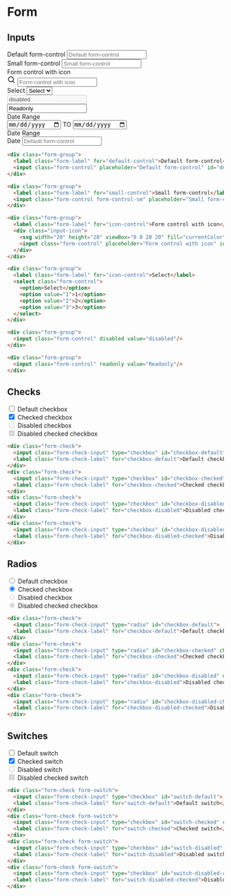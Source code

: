 # Form

## Inputs

<div class="playground">
  <div class="form-group">
    <label class="form-label" for="default-control">Default form-control</label>
    <input class="form-control" placeholder="Default form-control" id="default-control" >
  </div>

  <div class="form-group">
    <label class="form-label" for="small-control">Small form-control</label>
    <input class="form-control form-control-sm" placeholder="Small form-control" id="small-control" >
  </div>

  <div class="form-group">
    <label class="form-label" for="icon-control">Form control with icon</label>
    <div class="input-icon">
      <svg width="20" height="20" viewBox="0 0 20 20" fill="currentColor" xmlns="http://www.w3.org/2000/svg"><path fill-rule="evenodd" clip-rule="evenodd" d="M13.925 12.75l2.833 2.824a.838.838 0 0 1-1.184 1.184l-2.824-2.833a6.601 6.601 0 0 1-4.083 1.408 6.667 6.667 0 1 1 6.666-6.666 6.601 6.601 0 0 1-1.408 4.083zM8.667 3.667a5 5 0 1 0 0 10 5 5 0 0 0 0-10z"/></svg>
      <input class="form-control" placeholder="Form control with icon" id="icon-control">
    </div>
  </div>

  <div class="form-group">
    <label class="form-label" for="icon-control">Select</label>
    <select class="form-control">
      <option>Select</option>
      <option value="1">1</option>
      <option value="2">2</option>
      <option value="3">3</option>
    </select>
  </div>

  <div class="form-group">
    <input class="form-control" disabled value="disabled"/>
  </div>

  <div class="form-group">
    <input class="form-control" readonly value="Readonly"/>
  </div>

  <div class="form-group">
    <label class="form-label" for="icon-control">Date Range</label>
    <div class="input-group">
      <input class="form-control" placeholder="Default form-control" id="default-control" type="date" >
      <span class="input-group-text">TO</span>
      <input class="form-control" placeholder="Default form-control" id="default-control" type="date" >
    </div>
  </div>

  <div class="form-group">
    <label class="form-label" for="icon-control">Date Range</label>
    <div class="input-group">
      <span class="input-group-text">Date</span>
      <input class="form-control" placeholder="Default form-control" id="default-control">
    </div>
  </div>
</div>

```html
<div class="form-group">
  <label class="form-label" for="default-control">Default form-control</label>
  <input class="form-control" placeholder="Default form-control" id="default-control" >
</div>

<div class="form-group">
  <label class="form-label" for="small-control">Small form-control</label>
  <input class="form-control form-control-sm" placeholder="Small form-control" id="small-control" >
</div>

<div class="form-group">
  <label class="form-label" for="icon-control">Form control with icon</label>
  <div class="input-icon">
    <svg width="20" height="20" viewBox="0 0 20 20" fill="currentColor" xmlns="http://www.w3.org/2000/svg"><path fill-rule="evenodd" clip-rule="evenodd" d="M13.925 12.75l2.833 2.824a.838.838 0 0 1-1.184 1.184l-2.824-2.833a6.601 6.601 0 0 1-4.083 1.408 6.667 6.667 0 1 1 6.666-6.666 6.601 6.601 0 0 1-1.408 4.083zM8.667 3.667a5 5 0 1 0 0 10 5 5 0 0 0 0-10z"/></svg>
    <input class="form-control" placeholder="Form control with icon" id="icon-control">
  </div>
</div>

<div class="form-group">
  <label class="form-label" for="icon-control">Select</label>
  <select class="form-control">
    <option>Select</option>
    <option value="1">1</option>
    <option value="2">2</option>
    <option value="3">3</option>
  </select>
</div>

<div class="form-group">
  <input class="form-control" disabled value="disabled"/>
</div>

<div class="form-group">
  <input class="form-control" readonly value="Readonly"/>
</div>
```

## Checks

<div class="playground">
  <div class="form-check">
    <input class="form-check-input" type="checkbox" id="checkbox-default">
    <label class="form-check-label" for="checkbox-default">Default checkbox</label>
  </div>
  <div class="form-check">
    <input class="form-check-input" type="checkbox" id="checkbox-checked" checked>
    <label class="form-check-label" for="checkbox-checked">Checked checkbox</label>
  </div>
  <div class="form-check">
    <input class="form-check-input" type="checkbox" id="checkbox-disabled" disabled>
    <label class="form-check-label" for="checkbox-disabled">Disabled checkbox</label>
  </div>
  <div class="form-check">
    <input class="form-check-input" type="checkbox" id="checkbox-disabled-checked" checked disabled>
    <label class="form-check-label" for="checkbox-disabled-checked">Disabled checked checkbox</label>
  </div>
</div>

```html
<div class="form-check">
  <input class="form-check-input" type="checkbox" id="checkbox-default">
  <label class="form-check-label" for="checkbox-default">Default checkbox</label>
</div>
<div class="form-check">
  <input class="form-check-input" type="checkbox" id="checkbox-checked" checked>
  <label class="form-check-label" for="checkbox-checked">Checked checkbox</label>
</div>
<div class="form-check">
  <input class="form-check-input" type="checkbox" id="checkbox-disabled" disabled>
  <label class="form-check-label" for="checkbox-disabled">Disabled checkbox</label>
</div>
<div class="form-check">
  <input class="form-check-input" type="checkbox" id="checkbox-disabled-checked" checked disabled>
  <label class="form-check-label" for="checkbox-disabled-checked">Disabled checked checkbox</label>
</div>
```

## Radios

<div class="playground">
  <div class="form-check">
    <input class="form-check-input" type="radio" id="checkbox-default">
    <label class="form-check-label" for="checkbox-default">Default checkbox</label>
  </div>
  <div class="form-check">
    <input class="form-check-input" type="radio" id="checkbox-checked" checked>
    <label class="form-check-label" for="checkbox-checked">Checked checkbox</label>
  </div>
  <div class="form-check">
    <input class="form-check-input" type="radio" id="checkbox-disabled" disabled>
    <label class="form-check-label" for="checkbox-disabled">Disabled checkbox</label>
  </div>
  <div class="form-check">
    <input class="form-check-input" type="radio" id="checkbox-disabled-checked" checked disabled>
    <label class="form-check-label" for="checkbox-disabled-checked">Disabled checked checkbox</label>
  </div>
</div>

```html
<div class="form-check">
  <input class="form-check-input" type="radio" id="checkbox-default">
  <label class="form-check-label" for="checkbox-default">Default checkbox</label>
</div>
<div class="form-check">
  <input class="form-check-input" type="radio" id="checkbox-checked" checked>
  <label class="form-check-label" for="checkbox-checked">Checked checkbox</label>
</div>
<div class="form-check">
  <input class="form-check-input" type="radio" id="checkbox-disabled" disabled>
  <label class="form-check-label" for="checkbox-disabled">Disabled checkbox</label>
</div>
<div class="form-check">
  <input class="form-check-input" type="radio" id="checkbox-disabled-checked" checked disabled>
  <label class="form-check-label" for="checkbox-disabled-checked">Disabled checked checkbox</label>
</div>
```

## Switches

<div class="playground">
  <div class="form-check form-switch">
    <input class="form-check-input" type="checkbox" id="switch-default">
    <label class="form-check-label" for="switch-default">Default switch</label>
  </div>
  <div class="form-check form-switch">
    <input class="form-check-input" type="checkbox" id="switch-checked" checked>
    <label class="form-check-label" for="switch-checked">Checked switch</label>
  </div>
  <div class="form-check form-switch">
    <input class="form-check-input" type="checkbox" id="switch-disabled" disabled>
    <label class="form-check-label" for="switch-disabled">Disabled switch</label>
  </div>
  <div class="form-check form-switch">
    <input class="form-check-input" type="checkbox" id="switch-disabled-checked" checked disabled>
    <label class="form-check-label" for="switch-disabled-checked">Disabled checked switch</label>
  </div>
</div>

```html
<div class="form-check form-switch">
  <input class="form-check-input" type="checkbox" id="switch-default">
  <label class="form-check-label" for="switch-default">Default switch</label>
</div>
<div class="form-check form-switch">
  <input class="form-check-input" type="checkbox" id="switch-checked" checked>
  <label class="form-check-label" for="switch-checked">Checked switch</label>
</div>
<div class="form-check form-switch">
  <input class="form-check-input" type="checkbox" id="switch-disabled" disabled>
  <label class="form-check-label" for="switch-disabled">Disabled switch</label>
</div>
<div class="form-check form-switch">
  <input class="form-check-input" type="checkbox" id="switch-disabled-checked" checked disabled>
  <label class="form-check-label" for="switch-disabled-checked">Disabled checked switch</label>
</div>
```
